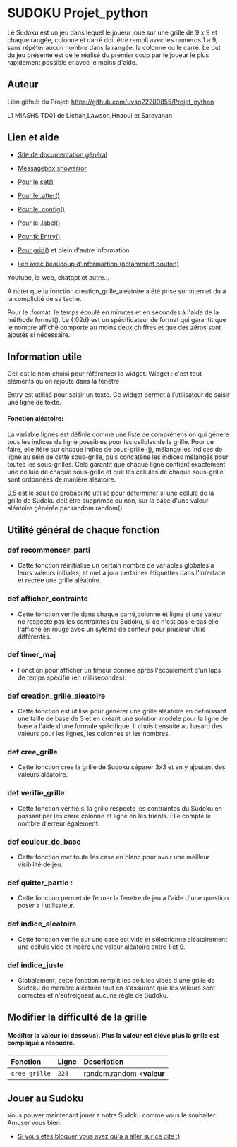 
# SUDOKU Projet_python 

Le Sudoku est un jeu dans lequel le joueur joue sur une grille de 9 x 9 et chaque rangée, colonne et carré doit être rempli avec les numéros 1 a 9, sans répéter aucun nombre dans la rangée, la colonne ou le carré. Le but du jeu présenté est de le réalisé du premier coup par le joueur le plus rapidement possible et avec le moins d'aide.


## Auteur

Lien github du Projet: https://github.com/uvsq22200855/Projet_python

L1 MIASHS TD01 de Lichah,Lawson,Hnaoui et Saravanan


## Lien et aide

- [Site de documentation général](https://docs.python.org/fr/3/library/functions.html)

- [Messagebox.showerror](https://docs.python.org/3/library/tkinter.messagebox.html)

- [Pour le set()](https://www.geeksforgeeks.org/python-set-method/)

- [Pour le .after()](https://www.geeksforgeeks.org/python-after-method-in-tkinter/)

- [Pour le .config()](https://coderslegacy.com/python/tkinter-config/)

- [Pour le .label()](https://www.tresfacile.net/le-widget-label-tkinter/)

- [Pour tk.Entry()](https://www.tutorialspoint.com/python/tk_entry.htm)

- [Pour grid()](https://waytolearnx.com/2020/07/la-methode-grid-tkinter-python-3.html) et plein d'autre information

- [lien avec beaucoup d'informartion (notamment bouton)](http://www.xavierdupre.fr/app/teachpyx/helpsphinx/c_gui/tkinter.html) 


Youtube, le web, chatgpt et autre...

A noter que la fonction creation_grille_aleatoire a été prise sur internet du a la complicité de sa tache.

Pour le .format: le temps écoulé en minutes et en secondes à l'aide de la méthode format(). Le {:02d} est un spécificateur de format qui garantit que le nombre affiché comporte au moins deux chiffres et que des zéros sont ajoutés si nécessaire.
## Information utile

Cell est  le nom choisi pour référencer le widget.
Widget : c'est tout éléments qu'on rajoute dans la fenêtre

Entry est utilisé pour saisir un texte. Ce widget permet à l’utilisateur de saisir une ligne de texte. 

#### Fonction aléatoire: 

La variable lignes est définie comme une liste de compréhension qui génère tous les indices de ligne possibles pour les cellules de la grille. Pour ce faire, elle itère sur chaque indice de sous-grille (j), mélange les indices de ligne au sein de cette sous-grille, puis concatène les indices mélangés pour toutes les sous-grilles. Cela garantit que chaque ligne contient exactement une cellule de chaque sous-grille et que les cellules de chaque sous-grille sont ordonnées de manière aléatoire.

0,5 est le seuil de probabilité utilisé pour déterminer si une cellule de la grille de Sudoku doit être supprimée ou non, sur la base d'une valeur aléatoire générée par random.random().



## Utilité général de chaque fonction

### def recommencer_parti

- Cette fonction réinitialise un certain nombre de variables globales à leurs valeurs initiales, et met à jour certaines étiquettes dans l'interface et recrée une grille aléatoire.

### def afficher_contrainte

- Cette fonction verifie dans chaque carré,colonne et ligne si une valeur ne respecte pas les contraintes du Sudoku, si ce n'est pas le cas elle l'affiche en rouge avec un sytème de conteur pour plusieur utilié différentes.

### def timer_maj 

- Fonction pour afficher un timeur donnée après l'écoulement d'un laps de temps spécifié (en millisecondes).

### def creation_grille_aleatoire 

- Cette fonction est utilisé pour générer une grille aléatoire en définissant une taille de base de 3 et en créant une solution modèle pour la ligne de base à l'aide d'une formule spécifique. Il choisit ensuite au hasard des valeurs pour les lignes, les colonnes et les nombres.

### def cree_grille 

- Cette fonction cree la grille de Sudoku séparer 3x3 et en y ajoutant des valeurs aléatoire.

### def verifie_grille 

- Cette fonction vérifié si la grille respecte les contraintes du Sudoku en passant par les carre,colonne et ligne en les triants. Elle compte le nombre d'erreur également.

### def couleur_de_base

- Cette fonction met toute les case en blanc pour avoir une meilleur visibilité de jeu.

### def quitter_partie :

- Cette fonction permet de fermer la fenetre de jeu a l'aide d'une question poser a l'utilisateur.

### def indice_aleatoire 

- Cette fonction verifie sur une case est vide et sélectionne aléatoirement une cellule vide et insère une valeur aléatoire entre 1 et 9.

### def indice_juste 

- Globalement, cette fonction remplit les cellules vides d'une grille de Sudoku de manière aléatoire tout en s'assurant que les valeurs sont correctes et n'enfreignent aucune règle de Sudoku.


## Modifier la difficulté de la grille 

#### Modifier la valeur (ci dessous). Plus la valeur est élévé plus la grille est compliqué à résoudre.


| Fonction| Ligne     | Description                |         
| :-------- | :------- | :------------------------- | 
| `cree_grille` | `228` | random.random <**valeur** | 


## Jouer au Sudoku

Vous pouver maintenant jouer a notre Sudoku comme vous le souhaiter. Amuser vous bien. 

- [Si vous etes bloquer vous avez qu'a a aller sur ce cite :)](https://www.top-sudoku.com/sudoku/fr/rentrer-un-enonce-sudoku.php)
